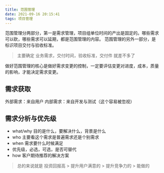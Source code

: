 ```yaml
---
title: 范围管理
date: 2021-09-16 20:15:41
tags: 项目管理
---
```

范围管理分两部分，第一是需求管理，项目组单位时间的产出是固定的。哪些需求可以砍，哪些需求可以延期，都是范围管理的内容。
范围管理的另外一部分，是标识项目交付与验收标准。

> 主要确定 业务需求，交付时间，验收标准，交付件 就差不多了

做好范围管理的核心是做好需求变更的控制，一定要评估变更对进度，成本，质量的影响，才能决定需求变更。

## 需求获取
外部需求：来自用户
内部需求：来自开发与测试（这个容易被忽视）

## 需求分析与优先级
- what/why 目的是什么，要解决什么，背景是什么
- who 主要看这个需求是普遍需求还是个别需求
- when 需求要什么时候满足
- 优先级，必选，可选，是否可替代
- how 客户期待推荐的解决方案

> 总的来说就是 投资回报高 > 提升用户满意的 > 提升竞争力的 > 能做的
